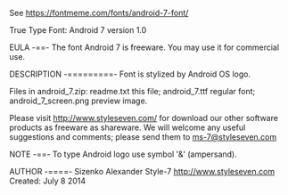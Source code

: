 See <https://fontmeme.com/fonts/android-7-font/>

True Type Font: Android 7 version 1.0

EULA
-==-
The font Android 7 is freeware. You may use it for commercial use.

DESCRIPTION
-=========-
Font is stylized by Android OS logo.

Files in android_7.zip:
readme.txt this file;
android_7.ttf regular font;
android_7_screen.png preview image.

Please visit <http://www.styleseven.com/> for download our other software products as freeware as shareware.
We will welcome any useful suggestions and comments; please send them to ms-7@styleseven.com

NOTE
-==-
To type Android logo use symbol '&' (ampersand).

AUTHOR
-====-
Sizenko Alexander
Style-7
<http://www.styleseven.com>
Created: July 8 2014
